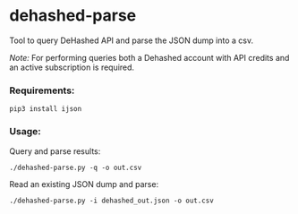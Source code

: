 # dehashed-parse

Tool to query DeHashed API and parse the JSON dump into a csv.

_Note:_ For performing queries both a Dehashed account with API credits and an active subscription is required. 

### Requirements:

```
pip3 install ijson
```

### Usage:

Query and parse results:
```
./dehashed-parse.py -q -o out.csv
```
Read an existing JSON dump and parse:
```
./dehashed-parse.py -i dehashed_out.json -o out.csv
```
